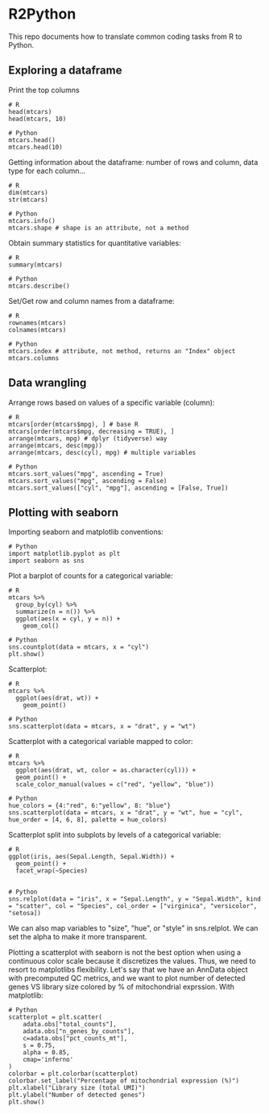 # R2Python

This repo documents how to translate common coding tasks from R to Python.


## Exploring a dataframe

Print the top columns

```
# R
head(mtcars)
head(mtcars, 10)

# Python
mtcars.head()
mtcars.head(10)
```

Getting information about the dataframe: number of rows and column, data type for each column...

```
# R
dim(mtcars)
str(mtcars)

# Python
mtcars.info()
mtcars.shape # shape is an attribute, not a method
```

Obtain summary statistics for quantitative variables:

```
# R
summary(mtcars)

# Python
mtcars.describe()
```

Set/Get row and column names from a dataframe:

```
# R
rownames(mtcars)
colnames(mtcars)

# Python
mtcars.index # attribute, not method, returns an "Index" object
mtcars.columns
```

## Data wrangling

Arrange rows based on values of a specific variable (column):

```
# R
mtcars[order(mtcars$mpg), ] # base R
mtcars[order(mtcars$mpg, decreasing = TRUE), ]
arrange(mtcars, mpg) # dplyr (tidyverse) way
arrange(mtcars, desc(mpg))
arrange(mtcars, desc(cyl), mpg) # multiple variables

# Python
mtcars.sort_values("mpg", ascending = True)
mtcars.sort_values("mpg", ascending = False)
mtcars.sort_values(["cyl", "mpg"], ascending = [False, True])
```

## Plotting with seaborn

Importing seaborn and matplotlib conventions:

```
# Python
import matplotlib.pyplot as plt
import seaborn as sns
```

Plot a barplot of counts for a categorical variable:

```
# R
mtcars %>%
  group_by(cyl) %>%
  summarize(n = n()) %>%
  ggplot(aes(x = cyl, y = n)) +
    geom_col()

# Python
sns.countplot(data = mtcars, x = "cyl")
plt.show()
```

Scatterplot:

```
# R
mtcars %>%
  ggplot(aes(drat, wt)) +
    geom_point()

# Python
sns.scatterplot(data = mtcars, x = "drat", y = "wt")
```

Scatterplot with a categorical variable mapped to color:

```
# R
mtcars %>%
  ggplot(aes(drat, wt, color = as.character(cyl))) +
  geom_point() +
  scale_color_manual(values = c("red", "yellow", "blue"))

# Python
hue_colors = {4:"red", 6:"yellow", 8: "blue"}
sns.scatterplot(data = mtcars, x = "drat", y = "wt", hue = "cyl", hue_order = [4, 6, 8], palette = hue_colors)
```

Scatterplot split into subplots by levels of a categorical variable:

```
# R
ggplot(iris, aes(Sepal.Length, Sepal.Width)) +
  geom_point() +
  facet_wrap(~Species)


# Python
sns.relplot(data = "iris", x = "Sepal.Length", y = "Sepal.Width", kind = "scatter", col = "Species", col_order = ["virginica", "versicolor", "setosa])
```

We can also map variables to "size", "hue", or "style" in sns.relplot. We can set the alpha to make it more transparent.

Plotting a scatterplot with seaborn is not the best option when using a continuous color scale because it discretizes the values. Thus, we need to resort to matplotlibs flexibility. Let's say that we have an AnnData object with precomputed QC metrics, and we want to plot number of detected genes VS library size colored by % of mitochondrial exprssion. With matplotlib:

```
# Python
scatterplot = plt.scatter(
    adata.obs["total_counts"],
    adata.obs["n_genes_by_counts"],
    c=adata.obs["pct_counts_mt"],
    s = 0.75,
    alpha = 0.85,
    cmap='inferno'
)
colorbar = plt.colorbar(scatterplot)
colorbar.set_label("Percentage of mitochondrial expression (%)")
plt.xlabel("Library size (total UMI)")
plt.ylabel("Number of detected genes")
plt.show()
```


